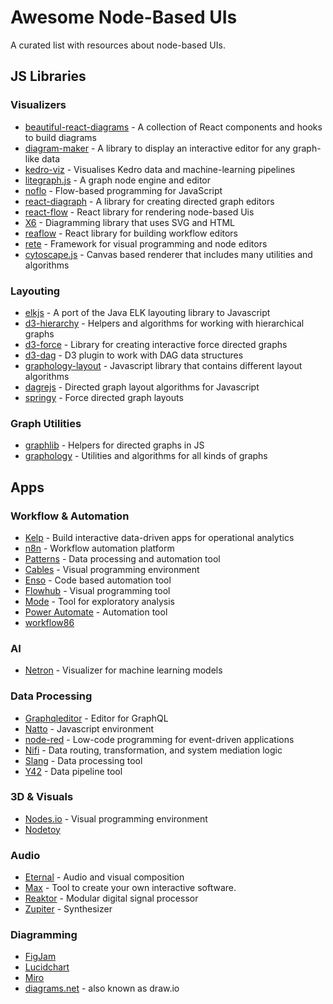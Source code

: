 # Awesome Node-Based UIs

A curated list with resources about node-based UIs.

## JS Libraries

### Visualizers 
- [beautiful-react-diagrams](https://github.com/beautifulinteractions/beautiful-react-diagrams) - A collection of React components and hooks to build diagrams
- [diagram-maker](https://awslabs.github.io/diagram-maker) - A library to display an interactive editor for any graph-like data
- [kedro-viz](https://github.com/kedro-org/kedro-viz) - Visualises Kedro data and machine-learning pipelines
- [litegraph.js](https://github.com/jagenjo/litegraph.js) - A graph node engine and editor
- [noflo](https://github.com/noflo/noflo/) - Flow-based programming for JavaScript
- [react-diagraph](https://github.com/uber/react-digraph) - A library for creating directed graph editors
- [react-flow](https://github.com/wbkd/react-flow) - React library for rendering node-based Uis
- [X6](https://github.com/antvis/X6) - Diagramming library that uses SVG and HTML
- [reaflow](https://github.com/reaviz/reaflow) - React library for building workflow editors
- [rete](https://github.com/retejs/rete/) - Framework for visual programming and node editors
- [cytoscape.js](https://js.cytoscape.org/) - Canvas based renderer that includes many utilities and algorithms

### Layouting
- [elkjs](https://github.com/kieler/elkjs) - A port of the Java ELK layouting library to Javascript
- [d3-hierarchy](https://github.com/d3/d3-hierarchy) - Helpers and algorithms for working with hierarchical graphs
- [d3-force](https://github.com/d3/d3-force) - Library for creating interactive force directed graphs
- [d3-dag](https://erikbrinkman.github.io/d3-dag/) - D3 plugin to work with DAG data structures
- [graphology-layout](https://graphology.github.io/standard-library/layout.html) - Javascript library that contains different layout algorithms
- [dagrejs](https://github.com/dagrejs/dagre) - Directed graph layout algorithms for Javascript
- [springy](https://github.com/dhotson/springy) - Force directed graph layouts

### Graph Utilities
- [graphlib](https://github.com/dagrejs/graphlib) - Helpers for directed graphs in JS
- [graphology](https://github.com/graphology/graphology) - Utilities and algorithms for all kinds of graphs

## Apps 

### Workflow & Automation
- [Kelp](https://kelp.app/) - Build interactive data-driven apps for operational analytics
- [n8n](https://n8n.io/) - Workflow automation platform 
- [Patterns](https://patterns.app) - Data processing and automation tool
- [Cables](https://cables.gl/) - Visual programming environment
- [Enso](https://enso.org/) - Code based automation tool
- [Flowhub](https://flowhub.io/ide) - Visual programming tool
- [Mode](https://mode.com/) - Tool for exploratory analysis
- [Power Automate](https://powerautomate.microsoft.com/de-de/) - Automation tool
- [workflow86](https://www.workflow86.com/)

### AI

- [Netron](https://github.com/lutzroeder/netron) - Visualizer for machine learning models

### Data Processing
- [Graphqleditor](https://graphqleditor.com/) - Editor for GraphQL
- [Natto](https://natto.dev/) - Javascript environment
- [node-red](https://github.com/node-red/node-red) - Low-code programming for event-driven applications
- [Nifi](https://nifi.apache.org/) - Data routing, transformation, and system mediation logic
- [Slang](https://bitspark.de/slang/) - Data processing tool
- [Y42](https://www.y42.com/) - Data pipeline tool

### 3D & Visuals
- [Nodes.io](https://nodes.io/) - Visual programming environment
- [Nodetoy](https://nodetoy.co/)

### Audio
- [Eternal](https://eternal.rob.computer/) - Audio and visual composition
- [Max](https://cycling74.com/products/max) - Tool to create your own interactive software.
- [Reaktor](https://www.native-instruments.com/en/products/komplete/synths/reaktor-6/) - Modular digital signal processor
- [Zupiter](https://z.musictools.live) - Synthesizer

### Diagramming

- [FigJam](https://www.figma.com/figjam/)
- [Lucidchart](https://www.lucidchart.com/)
- [Miro](https://miro.com/)
- [diagrams.net](https://www.diagrams.net/) - also known as draw.io




















